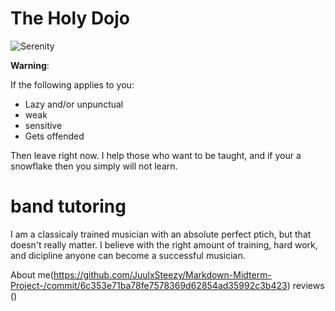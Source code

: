 # The Holy Dojo

![Serenity](https://images-wixmp-ed30a86b8c4ca887773594c2.wixmp.com/f/deb50483-79d3-4f71-b120-d10cdb33b484/d576qcd-1a70ccb6-ef88-4528-bbcf-bcaa7dd1e11f.jpg/v1/fill/w_900,h_611,q_75,strp/fire_meditation_by_banjo83_d576qcd-fullview.jpg?token=eyJ0eXAiOiJKV1QiLCJhbGciOiJIUzI1NiJ9.eyJzdWIiOiJ1cm46YXBwOjdlMGQxODg5ODIyNjQzNzNhNWYwZDQxNWVhMGQyNmUwIiwiaXNzIjoidXJuOmFwcDo3ZTBkMTg4OTgyMjY0MzczYTVmMGQ0MTVlYTBkMjZlMCIsIm9iaiI6W1t7ImhlaWdodCI6Ijw9NjExIiwicGF0aCI6IlwvZlwvZGViNTA0ODMtNzlkMy00ZjcxLWIxMjAtZDEwY2RiMzNiNDg0XC9kNTc2cWNkLTFhNzBjY2I2LWVmODgtNDUyOC1iYmNmLWJjYWE3ZGQxZTExZi5qcGciLCJ3aWR0aCI6Ijw9OTAwIn1dXSwiYXVkIjpbInVybjpzZXJ2aWNlOmltYWdlLm9wZXJhdGlvbnMiXX0._V0BpLS4dgIdl1ZwEh7mDnglhTifaTLZS_rJ-2ymGGY)

**Warning**:

If the following applies to you:

- Lazy and/or unpunctual
- weak
- sensitive
- Gets offended

Then leave right now. I help those who want to be taught, and if your a snowflake then you simply will not learn.


# band tutoring

 I am a classicaly trained musician with an absolute perfect ptich, but that doesn't really matter. I believe with the right amount of training, hard work, and dicipline anyone can become a successful musician.
 









About me(https://github.com/JuulxSteezy/Markdown-Midterm-Project-/commit/6c353e71ba78fe7578369d62854ad35992c3b423)
reviews ()




















